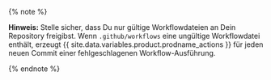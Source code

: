 {% note %}

**Hinweis:** Stelle sicher, dass Du nur gültige Workflowdateien an Dein Repository freigibst. Wenn `.github/workflows` eine ungültige Workflowdatei enthält, erzeugt {{ site.data.variables.product.prodname_actions }} für jeden neuen Commit einer fehlgeschlagenen Workflow-Ausführung.

{% endnote %}
